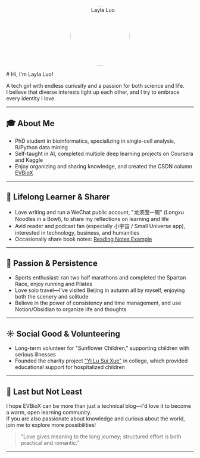 <p align="center">
  <img src="{{ '/img/img-me-3.jpg' | relative_url }}" alt="Layla Luo" width="160" style="border-radius: 50%;" />
</p>
# Hi, I'm Layla Luo!

A tech girl with endless curiosity and a passion for both science and life.  
I believe that diverse interests light up each other, and I try to embrace every identity I love.

---

## 🎓 About Me

- PhD student in bioinformatics, specializing in single-cell analysis, R/Python data mining
- Self-taught in AI, completed multiple deep learning projects on Coursera and Kaggle
- Enjoy organizing and sharing knowledge, and created the CSDN column [EVBioX](https://blog.csdn.net/layla_luo/category_12990926.html)

---

## 🧠 Lifelong Learner & Sharer

- Love writing and run a WeChat public account, "龙须面一碗" (Longxu Noodles in a Bowl), to share my reflections on learning and life
- Avid reader and podcast fan (especially 小宇宙 / Small Universe app), interested in technology, business, and humanities
- Occasionally share book notes: [Reading Notes Example](https://mp.weixin.qq.com/s/xiPFM1ZuAruQBGfrK6K79A)

---

## 💪 Passion & Persistence

- Sports enthusiast: ran two half marathons and completed the Spartan Race, enjoy running and Pilates
- Love solo travel—I've visited Beijing in autumn all by myself, enjoying both the scenery and solitude
- Believe in the power of consistency and time management, and use Notion/Obsidian to organize life and thoughts

---

## ☀️ Social Good & Volunteering

- Long-term volunteer for "Sunflower Children," supporting children with serious illnesses
- Founded the charity project ["Yi Lu Sui Xue"](https://mp.weixin.qq.com/s/pVHW41wQlodoArGHvW-FSA) in college, which provided educational support for hospitalized children

---

## 💜 Last but Not Least

I hope EVBioX can be more than just a technical blog—I'd love it to become a warm, open learning community.  
If you are also passionate about knowledge and curious about the world, join me to explore more possibilities!

> “Love gives meaning to the long journey; structured effort is both practical and romantic.”

---
